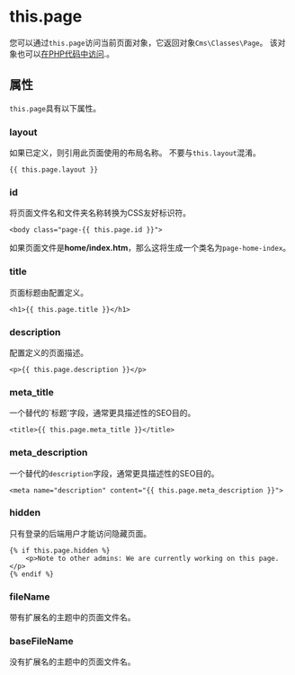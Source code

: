 # this.page

您可以通过`this.page`访问当前页面对象，它返回对象`Cms\Classes\Page`。 该对象也可以[在PHP代码中访问](../cms/pages/#page-variables).。

## 属性

`this.page`具有以下属性。

### layout

如果已定义，则引用此页面使用的布局名称。 不要与`this.layout`混淆。

    {{ this.page.layout }}

### id

将页面文件名和文件夹名称转换为CSS友好标识符。

    <body class="page-{{ this.page.id }}">

如果页面文件是**home/index.htm**，那么这将生成一个类名为`page-home-index`。

### title

页面标题由配置定义。

    <h1>{{ this.page.title }}</h1>

### description

配置定义的页面描述。

    <p>{{ this.page.description }}</p>

### meta_title

一个替代的`标题'字段，通常更具描述性的SEO目的。

    <title>{{ this.page.meta_title }}</title>

### meta_description

一个替代的`description`字段，通常更具描述性的SEO目的。

    <meta name="description" content="{{ this.page.meta_description }}">

### hidden

只有登录的后端用户才能访问隐藏页面。

    {% if this.page.hidden %}
        <p>Note to other admins: We are currently working on this page.</p>
    {% endif %}

### fileName

带有扩展名的主题中的页面文件名。

### baseFileName

没有扩展名的主题中的页面文件名。
